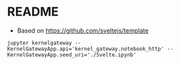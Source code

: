 # README

- Based on https://github.com/sveltejs/template

```
jupyter kernelgateway --KernelGatewayApp.api='kernel_gateway.notebook_http' --KernelGatewayApp.seed_uri='./Svelte.ipynb'
```
